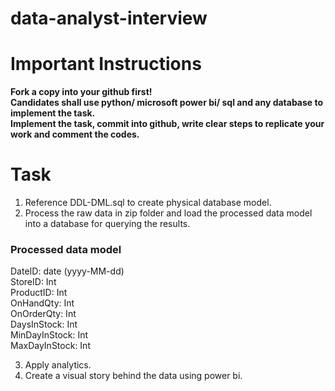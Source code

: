 # data-analyst-interview
  
# Important Instructions
**Fork a copy into your github first!**  
**Candidates shall use python/ microsoft power bi/ sql and any database to implement the task.**  
**Implement the task, commit into github, write clear steps to replicate your work and comment the codes.**  
  
# Task
1. Reference DDL-DML.sql to create physical database model.  
2. Process the raw data in zip folder and load the processed data model into a database for querying the results.  

### Processed data model
DateID: date (yyyy-MM-dd)  
StoreID: Int  
ProductID: Int  
OnHandQty: Int  
OnOrderQty: Int  
DaysInStock: Int  
MinDayInStock: Int  
MaxDayInStock: Int  

3. Apply analytics.
4. Create a visual story behind the data using power bi.  
